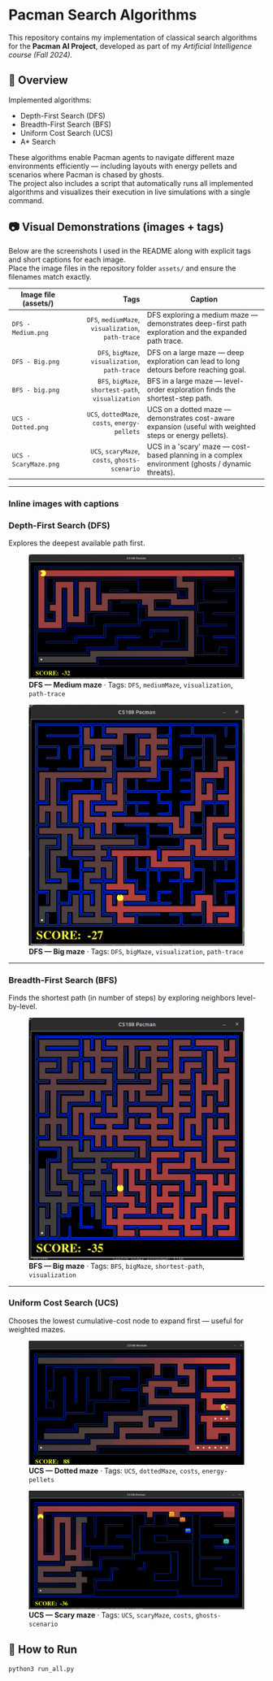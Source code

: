 # Pacman Search Algorithms

This repository contains my implementation of classical search algorithms for the **Pacman AI Project**, developed as part of my *Artificial Intelligence course (Fall 2024)*.

## 🚀 Overview
Implemented algorithms:
- Depth-First Search (DFS)
- Breadth-First Search (BFS)
- Uniform Cost Search (UCS)
- A\* Search

These algorithms enable Pacman agents to navigate different maze environments efficiently — including layouts with energy pellets and scenarios where Pacman is chased by ghosts.  
The project also includes a script that automatically runs all implemented algorithms and visualizes their execution in live simulations with a single command.

## 📷 Visual Demonstrations (images + tags)

Below are the screenshots I used in the README along with explicit tags and short captions for each image.  
Place the image files in the repository folder `assets/` and ensure the filenames match exactly.

| Image file (assets/) | Tags | Caption |
|---|---:|---|
| `DFS - Medium.png` | `DFS`, `mediumMaze`, `visualization`, `path-trace` | DFS exploring a medium maze — demonstrates deep-first path exploration and the expanded path trace. |
| `DFS - Big.png` | `DFS`, `bigMaze`, `visualization`, `path-trace` | DFS on a large maze — deep exploration can lead to long detours before reaching goal. |
| `BFS - big.png` | `BFS`, `bigMaze`, `shortest-path`, `visualization` | BFS in a large maze — level-order exploration finds the shortest-step path. |
| `UCS - Dotted.png` | `UCS`, `dottedMaze`, `costs`, `energy-pellets` | UCS on a dotted maze — demonstrates cost-aware expansion (useful with weighted steps or energy pellets). |
| `UCS - ScaryMaze.png` | `UCS`, `scaryMaze`, `costs`, `ghosts-scenario` | UCS in a 'scary' maze — cost-based planning in a complex environment (ghosts / dynamic threats). |

---

### Inline images with captions

### Depth-First Search (DFS)
Explores the deepest available path first.

<figure>
  <img src="assets/DFS%20-%20Medium.png" alt="DFS - Medium maze (path trace)" />
  <figcaption><strong>DFS — Medium maze</strong> · Tags: <code>DFS</code>, <code>mediumMaze</code>, <code>visualization</code>, <code>path-trace</code></figcaption>
</figure>

<figure>
  <img src="assets/DFS%20-%20Big.png" alt="DFS - Big maze (deep exploration)" />
  <figcaption><strong>DFS — Big maze</strong> · Tags: <code>DFS</code>, <code>bigMaze</code>, <code>visualization</code>, <code>path-trace</code></figcaption>
</figure>

---

### Breadth-First Search (BFS)
Finds the shortest path (in number of steps) by exploring neighbors level-by-level.

<figure>
  <img src="assets/BFS%20-%20big.png" alt="BFS - Big maze (shortest path)" />
  <figcaption><strong>BFS — Big maze</strong> · Tags: <code>BFS</code>, <code>bigMaze</code>, <code>shortest-path</code>, <code>visualization</code></figcaption>
</figure>

---

### Uniform Cost Search (UCS)
Chooses the lowest cumulative-cost node to expand first — useful for weighted mazes.

<figure>
  <img src="assets/UCS%20-%20Dotted.png" alt="UCS - Dotted maze (cost-aware)" />
  <figcaption><strong>UCS — Dotted maze</strong> · Tags: <code>UCS</code>, <code>dottedMaze</code>, <code>costs</code>, <code>energy-pellets</code></figcaption>
</figure>

<figure>
  <img src="assets/UCS%20-%20ScaryMaze.png" alt="UCS - Scary maze (complex costs/ghosts)" />
  <figcaption><strong>UCS — Scary maze</strong> · Tags: <code>UCS</code>, <code>scaryMaze</code>, <code>costs</code>, <code>ghosts-scenario</code></figcaption>
</figure>



## 🧠 How to Run
```bash
python3 run_all.py

